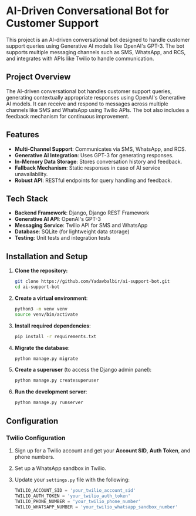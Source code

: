 # AI-Driven Conversational Bot for Customer Support

This project is an AI-driven conversational bot designed to handle customer support queries using Generative AI models like OpenAI's GPT-3. The bot supports multiple messaging channels such as SMS, WhatsApp, and RCS, and integrates with APIs like Twilio to handle communication.


## Project Overview
The AI-driven conversational bot handles customer support queries, generating contextually appropriate responses using OpenAI's Generative AI models. It can receive and respond to messages across multiple channels like SMS and WhatsApp using Twilio APIs. The bot also includes a feedback mechanism for continuous improvement.

## Features
- **Multi-Channel Support**: Communicates via SMS, WhatsApp, and RCS.
- **Generative AI Integration**: Uses GPT-3 for generating responses.
- **In-Memory Data Storage**: Stores conversation history and feedback.
- **Fallback Mechanism**: Static responses in case of AI service unavailability.
- **Robust API**: RESTful endpoints for query handling and feedback.

## Tech Stack
- **Backend Framework**: Django, Django REST Framework
- **Generative AI API**: OpenAI's GPT-3
- **Messaging Service**: Twilio API for SMS and WhatsApp
- **Database**: SQLite (for lightweight data storage)
- **Testing**: Unit tests and integration tests

## Installation and Setup
1. **Clone the repository:**
   ```bash
   git clone https://github.com/Yadavbalbir/ai-support-bot.git
   cd ai-support-bot

1. **Create a virtual environment**:

    ```bash
    python3 -m venv venv
    source venv/bin/activate
    ```

2. **Install required dependencies**:

    ```bash
    pip install -r requirements.txt
    ```

3. **Migrate the database**:

    ```bash
    python manage.py migrate
    ```

4. **Create a superuser** (to access the Django admin panel):

    ```bash
    python manage.py createsuperuser
    ```

5. **Run the development server**:

    ```bash
    python manage.py runserver
    ```

## Configuration

### Twilio Configuration

1. Sign up for a Twilio account and get your **Account SID**, **Auth Token**, and phone numbers.
2. Set up a WhatsApp sandbox in Twilio.
3. Update your `settings.py` file with the following:

    ```python
    TWILIO_ACCOUNT_SID = 'your_twilio_account_sid'
    TWILIO_AUTH_TOKEN = 'your_twilio_auth_token'
    TWILIO_PHONE_NUMBER = 'your_twilio_phone_number'
    TWILIO_WHATSAPP_NUMBER = 'your_twilio_whatsapp_sandbox_number'
    ```

